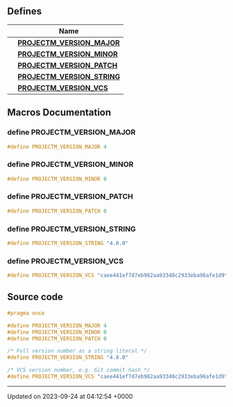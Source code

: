 

## Defines

|                | Name           |
| -------------- | -------------- |
|  | **[PROJECTM_VERSION_MAJOR](/projectmapi/projectm/version.md#define-projectm-version-major)**  |
|  | **[PROJECTM_VERSION_MINOR](/projectmapi/projectm/version.md#define-projectm-version-minor)**  |
|  | **[PROJECTM_VERSION_PATCH](/projectmapi/projectm/version.md#define-projectm-version-patch)**  |
|  | **[PROJECTM_VERSION_STRING](/projectmapi/projectm/version.md#define-projectm-version-string)**  |
|  | **[PROJECTM_VERSION_VCS](/projectmapi/projectm/version.md#define-projectm-version-vcs)**  |




## Macros Documentation

### define PROJECTM_VERSION_MAJOR

```cpp
#define PROJECTM_VERSION_MAJOR 4
```


### define PROJECTM_VERSION_MINOR

```cpp
#define PROJECTM_VERSION_MINOR 0
```


### define PROJECTM_VERSION_PATCH

```cpp
#define PROJECTM_VERSION_PATCH 0
```


### define PROJECTM_VERSION_STRING

```cpp
#define PROJECTM_VERSION_STRING "4.0.0"
```


### define PROJECTM_VERSION_VCS

```cpp
#define PROJECTM_VERSION_VCS "caee441ef7d7eb982aa93348c2933eba96afe1d9"
```


## Source code

```cpp
#pragma once

#define PROJECTM_VERSION_MAJOR 4
#define PROJECTM_VERSION_MINOR 0
#define PROJECTM_VERSION_PATCH 0

/* Full version number as a string literal */
#define PROJECTM_VERSION_STRING "4.0.0"

/* VCS version number, e.g. Git commit hash */
#define PROJECTM_VERSION_VCS "caee441ef7d7eb982aa93348c2933eba96afe1d9"
```


-------------------------------

Updated on 2023-09-24 at 04:12:54 +0000
